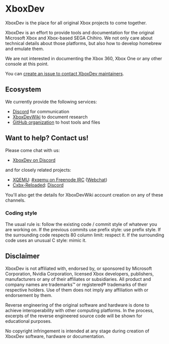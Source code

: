 # XboxDev

XboxDev is the place for all original Xbox projects to come together.

XboxDev is an effort to provide tools and documentation for the original Microsoft Xbox and Xbox-based SEGA Chihiro.
We not only care about technical details about those platforms, but also how to develop homebrew and emulate them.

We are not interested in documenting the Xbox 360, Xbox One or any other console at this point.

You can [create an issue to contact XboxDev maintainers](https://github.com/XboxDev/XboxDev/issues/new).


## Ecosystem

We currently provide the following services:

* [Discord](https://discord.gg/XUDsBYD) for communication
* [XboxDevWiki](http://xboxdevwiki.net) to document research
* [GitHub organization](https://github.com/XboxDev) to host tools and files


## Want to help? Contact us!

Please come chat with us:

* [XboxDev on Discord](https://discord.gg/XUDsBYD)

and for closely related projects:

* [XQEMU](https://xqemu.com): [#xqemu on Freenode IRC](irc://chat.freenode.net/xqemu) ([Webchat](https://webchat.freenode.net/?channels=%23xqemu))
* [Cxbx-Reloaded](https://cxbx-reloaded.co.uk): [Discord](https://discord.gg/Q8zdmyn)

You'll also get the details for XboxDevWiki account creation on any of these channels.

### Coding style

The usual rule is: follow the existing code / commit style of whatever you are working on.
If the previous commits use prefix style: use prefix style.
If the surrounding code respects 80 column limit: respect it.
If the surrounding code uses an unusual C style: mimic it.


## Disclaimer

XboxDev is not affiliated with, endorsed by, or sponsored by Microsoft Corporation, Nvidia Corporation, licensed Xbox developers, publishers, manufacturers or any of their affiliates or subsidiaries.
All product and company names are trademarks™ or registered® trademarks of their respective holders.
Use of them does not imply any affiliation with or endorsement by them.

Reverse engineering of the original software and hardware is done to achieve interoperability with other computing platforms.
In the process, excerpts of the reverse engineered source code will be shown for educational purposes.

No copyright infringement is intended at any stage during creation of XboxDev software, hardware or documentation.
